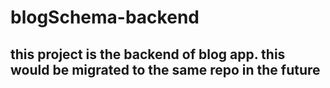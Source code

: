 # blogSchema-backend

## this project is the backend of blog app. this would be migrated to the same repo in the future 
